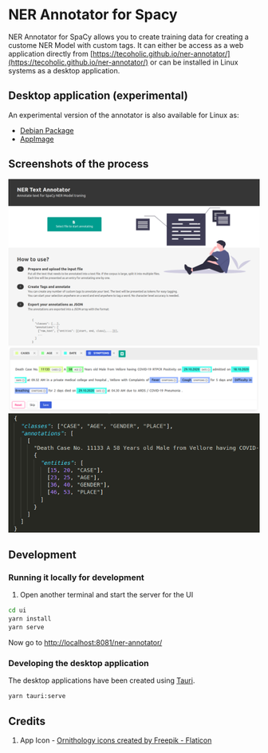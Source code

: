 # NER Annotator for Spacy

NER Annotator for SpaCy allows you to create training data for creating a custome NER Model with custom tags. It can either be access as a web application directly from [https://tecoholic.github.io/ner-annotator/](https://tecoholic.github.io/ner-annotator/) or can be installed in Linux systems as a desktop application.

## Desktop application (experimental)

An experimental version of the annotator is also available for Linux as:

- [Debian Package](https://github.com/tecoholic/ner-annotator/releases/download/0.1.0/ner-annotator_0.1.0_amd64.deb)
- [AppImage](https://github.com/tecoholic/ner-annotator/releases/download/0.1.0/ner-annotator_0.1.0_amd64.AppImage)

## Screenshots of the process


![Homepage](assets/start_page.png?raw=true)
![Annotation Page](assets/tagging.png?raw=true)
![JSON output](assets/output.png?raw=true)

## Development

### Running it locally for development

1. Open another terminal and start the server for the UI

```sh
cd ui
yarn install
yarn serve
```

Now go to [http://localhost:8081/ner-annotator/](http://localhost:8081/ner-annotator/)

### Developing the desktop application

The desktop applications have been created using [Tauri](https://tauri.studio).

```sh
yarn tauri:serve
```

## Credits

1. App Icon - <a href="https://www.flaticon.com/free-icons/ornithology" title="ornithology icons">Ornithology icons created by Freepik - Flaticon</a>
